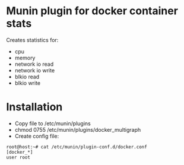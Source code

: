 # Munin plugin for docker container stats
Creates statistics for:
- cpu
- memory
- network io read
- network io write
- blkio read
- blkio write

# Installation
- Copy file to /etc/munin/plugins
- chmod 0755 /etc/munin/plugins/docker_multigraph
- Create config file:

```
root@host:~# cat /etc/munin/plugin-conf.d/docker.conf
[docker_*]
user root
```
